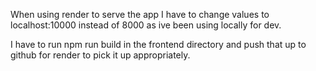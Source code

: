 When using render to serve the app I have to change values to localhost:10000 instead of 8000 as ive been using locally for dev.

I have to run npm run build in the frontend directory and push that up to github for render to pick it up appropriately.